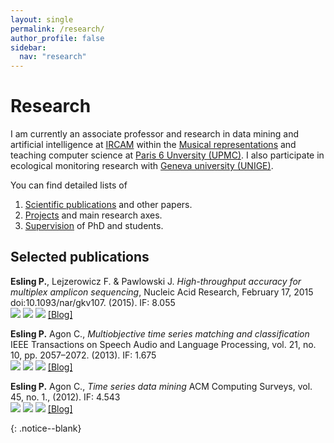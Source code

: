 ```yaml
---
layout: single
permalink: /research/
author_profile: false
sidebar:
  nav: "research"
---
```


<div markdown = "1">

# Research
I am currently an associate professor and research in data mining and artificial intelligence at [IRCAM](http://www.ircam.fr) within the [Musical representations](http://repmus.ircam.fr/) and teaching computer science at [Paris 6 Unversity (UPMC)](http://www.upmc.fr). I also participate in ecological monitoring research with [Geneva university (UNIGE)](http://genev.unige.ch/research/people/Philippe-Esling).

You can find detailed lists of  

1. [Scientific publications](/publications/) and other papers.
2. [Projects](/projects/) and main research axes.
3. [Supervision](/supervision/) of PhD and students.


## Selected publications  

**Esling P.**, Lejzerowicz F. & Pawlowski J. *High-throughput accuracy for multiplex amplicon sequencing*, Nucleic Acid Research, February 17, 2015 doi:10.1093/nar/gkv107. (2015). IF: 8.055  
[![](../images/pdf.png)](https://www.researchgate.net/profile/Philippe_Esling/publication/272513307_Accurate_multiplexing_and_filtering_for_high-throughput_amplicon-sequencing/links/54eb3c0c0cf25ba91c864edb.pdf) [![](../images/html.png)](http://nar.oxfordjournals.org/content/early/2015/02/16/nar.gkv107.full) [![](../images/file.png)]() [[Blog]](/blog/)  

**Esling P.** Agon C., *Multiobjective time series matching and classification* IEEE Transactions on Speech Audio and Language Processing, vol. 21, no. 10, pp. 2057–2072. (2013). IF: 1.675  
[![](../images/pdf.png)](https://www.researchgate.net/profile/Philippe_Esling/publication/260692536_Multiobjective_Time_Series_Matching_for_Audio_Classification_and_Retrieval/links/55192e1d0cf273292e70c5fa.pdf) [![](../images/html.png)](http://ieeexplore.ieee.org/document/6521366/) [![](../images/file.png)]() [[Blog]](/blog/)  

**Esling P.** Agon C., *Time series data mining* ACM Computing Surveys, vol. 45, no. 1., (2012). IF: 4.543  
[![](../images/pdf.png)](http://www.lcis.com.tw/paper_store./paper_store/%E6%95%B8%E6%93%9A%E6%8C%96%E6%8E%98_data_mining%20(145)-201563233943718.pdf) [![](../images/html.png)](http://dl.acm.org/citation.cfm?id=2379788) [![](../images/file.png)]() [[Blog]](/blog/)  

</div>{: .notice--blank}
